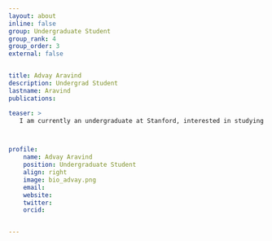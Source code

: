 ```yaml
---
layout: about
inline: false
group: Undergraduate Student
group_rank: 4
group_order: 3
external: false


title: Advay Aravind
description: Undergrad Student
lastname: Aravind
publications: 

teaser: >
   I am currently an undergraduate at Stanford, interested in studying computer science and physics. In the realm of computer science, I aim to study the intersection of NLP-centric deep-learning with cognitive neuroscience and computational linguistics to explore how “concepts” structurally manifest within human and artificial neural structures; as such, I’m further interested in AI interpretability. I’m deeply grateful for opportunities to undertake novel research in this ubiquitous field.



profile:
    name: Advay Aravind
    position: Undergraduate Student
    align: right
    image: bio_advay.png
    email: 
    website: 
    twitter: 
    orcid: 


---
```


